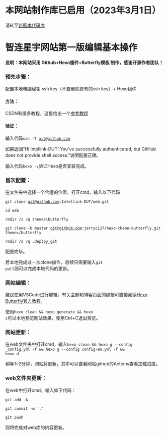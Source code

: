 # 本网站制作库已启用（2023年3月1日）

请转至[新版本代码库](https://github.com/Intellink-DUT/hexo-web)

# 智连星宇网站第一版编辑基本操作

**说明：本网站采用 Github+Hexo插件+Butterfly模板 制作，感谢开源作者团队！**

### 预先步骤：

配置本地电脑秘钥 ssh key（不要删除原有的ssh key）+ Hexo组件

#### 方法：
CSDN有很多教程，这里给出一个[参考教程](https://blog.csdn.net/qq_62928039/article/details/130248518?ops_request_misc=%257B%2522request%255Fid%2522%253A%2522170847522416800185840868%2522%252C%2522scm%2522%253A%252220140713.130102334.pc%255Fall.%2522%257D&request_id=170847522416800185840868&biz_id=0&utm_medium=distribute.pc_search_result.none-task-blog-2~all~first_rank_ecpm_v1~rank_v31_ecpm-2-130248518-null-null.142^v99^control&utm_term=github%20hexo%E6%90%AD%E5%BB%BA%E5%8D%9A%E5%AE%A2%20%E6%96%87%E4%BB%B6%E5%9C%A8%E4%B8%80%E4%B8%AAgithub%E5%BA%93%E4%B8%AD&spm=1018.2226.3001.4187)

#### 验证：
输入代码<code>ssh -T git@github.com</code>

如果返回“Hi Intellink-DUT! You've successfully authenticated, but GitHub does not provide shell access.”说明配置正确。

输入代码<code>hexo -v</code>验证Hexo是否安装完成。

### 首次配置：

在文件夹中选择一个合适的位置，打开cmd，输入以下代码

<code>git clone git@github.com:Intellink-DUT/web.git</code>

<code>cd web</code>

<code>rmdir /s /q themes\butterfly</code>

<code>git clone -b master git@github.com:jerryc127/hexo-theme-butterfly.git themes/butterfly</code>

<code>rmdir /s /q .deploy_git</code>

配置完毕。

若本地完成过一次clone操作，后续只需要输入<code>git pull</code>则可以完成本地代码的更新。

### 网站编辑：

建议使用VSCode进行编辑，有关主题和博客页面的编辑可直接阅读[Hexo Butterfly官方教程](https://butterfly.js.org/)。

使用<code>hexo clean && hexo generate && hexo s</code>可以本地预览网站效果，使用Ctrl+C退出预览。

### 网站更新：

在web文件夹中打开cmd，输入<code>hexo clean && hexo g --config _config.yml -f && hexo g --config config-en.yml -f && hexo d</code>

稍等1~2分钟，网站将更新，其中可以查看网站github的Actions查看加载进度。

### web文件夹更新：

在web中打开cmd，输入如下代码：

<code>git add -A</code>

<code>git commit -m '.'</code>

<code>git push</code>

则将完成对web库的内容更新。
